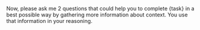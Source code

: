 Now, please ask me 2 questions that could help you to complete {task} in a best possible way by gathering more information about context. You use that information in your reasoning.

